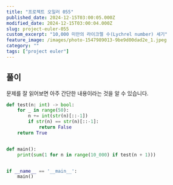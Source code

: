 ```yaml
---
title: "프로젝트 오일러 055"
published_date: 2024-12-15T03:00:05.000Z
modified_date: 2024-12-15T03:00:04.000Z
slug: project-euler-055
custom_excerpt: "10,000 미만의 라이크렐 수(Lychrel number) 세기"
feature_image: /images/photo-1547989013-9be9d00dad2e_1.jpeg
category: ""
tags: ["project euler"]
---
```

## 풀이

문제를 잘 읽어보면 아주 간단한 내용이라는 것을 알 수 있습니다.

```python
def test(n: int) -> bool:
    for _ in range(50):
        n += int(str(n)[::-1])
        if str(n) == str(n)[::-1]:
            return False
    return True


def main():
    print(sum(1 for n in range(10_000) if test(n + 1)))


if __name__ == '__main__':
    main()
```